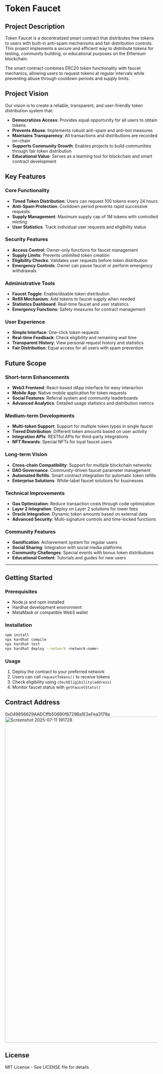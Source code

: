 # Token Faucet

## Project Description

Token Faucet is a decentralized smart contract that distributes free tokens to users with built-in anti-spam mechanisms and fair distribution controls. This project implements a secure and efficient way to distribute tokens for testing, community building, or educational purposes on the Ethereum blockchain.

The smart contract combines ERC20 token functionality with faucet mechanics, allowing users to request tokens at regular intervals while preventing abuse through cooldown periods and supply limits.

## Project Vision

Our vision is to create a reliable, transparent, and user-friendly token distribution system that:

- **Democratizes Access**: Provides equal opportunity for all users to obtain tokens
- **Prevents Abuse**: Implements robust anti-spam and anti-bot measures
- **Maintains Transparency**: All transactions and distributions are recorded on-chain
- **Supports Community Growth**: Enables projects to build communities through fair token distribution
- **Educational Value**: Serves as a learning tool for blockchain and smart contract development

## Key Features

### Core Functionality
- **Timed Token Distribution**: Users can request 100 tokens every 24 hours
- **Anti-Spam Protection**: Cooldown period prevents rapid successive requests
- **Supply Management**: Maximum supply cap of 1M tokens with controlled minting
- **User Statistics**: Track individual user requests and eligibility status

### Security Features
- **Access Control**: Owner-only functions for faucet management
- **Supply Limits**: Prevents unlimited token creation
- **Eligibility Checks**: Validates user requests before token distribution
- **Emergency Controls**: Owner can pause faucet or perform emergency withdrawals

### Administrative Tools
- **Faucet Toggle**: Enable/disable token distribution
- **Refill Mechanism**: Add tokens to faucet supply when needed
- **Statistics Dashboard**: Real-time faucet and user statistics
- **Emergency Functions**: Safety measures for contract management

### User Experience
- **Simple Interface**: One-click token requests
- **Real-time Feedback**: Check eligibility and remaining wait time
- **Transparent History**: View personal request history and statistics
- **Fair Distribution**: Equal access for all users with spam prevention

## Future Scope

### Short-term Enhancements
- **Web3 Frontend**: React-based dApp interface for easy interaction
- **Mobile App**: Native mobile application for token requests
- **Social Features**: Referral system and community leaderboards
- **Advanced Analytics**: Detailed usage statistics and distribution metrics

### Medium-term Developments
- **Multi-token Support**: Support for multiple token types in single faucet
- **Tiered Distribution**: Different token amounts based on user activity
- **Integration APIs**: RESTful APIs for third-party integrations
- **NFT Rewards**: Special NFTs for loyal faucet users

### Long-term Vision
- **Cross-chain Compatibility**: Support for multiple blockchain networks
- **DAO Governance**: Community-driven faucet parameter management
- **Automated Refills**: Smart contract integration for automatic token refills
- **Enterprise Solutions**: White-label faucet solutions for businesses

### Technical Improvements
- **Gas Optimization**: Reduce transaction costs through code optimization
- **Layer 2 Integration**: Deploy on Layer 2 solutions for lower fees
- **Oracle Integration**: Dynamic token amounts based on external data
- **Advanced Security**: Multi-signature controls and time-locked functions

### Community Features
- **Gamification**: Achievement system for regular users
- **Social Sharing**: Integration with social media platforms
- **Community Challenges**: Special events with bonus token distributions
- **Educational Content**: Tutorials and guides for new users

---

## Getting Started

### Prerequisites
- Node.js and npm installed
- Hardhat development environment
- MetaMask or compatible Web3 wallet

### Installation
```bash
npm install
npx hardhat compile
npx hardhat test
npx hardhat deploy --network <network-name>
```

### Usage
1. Deploy the contract to your preferred network
2. Users can call `requestTokens()` to receive tokens
3. Check eligibility using `checkEligibility(address)`
4. Monitor faucet status with `getFaucetStats()`

## Contract Address
0x049856629AADCffb506B0f8729Ba1E2eFea3179a
<img width="1882" height="1073" alt="Screenshot 2025-07-11 191728" src="https://github.com/user-attachments/assets/5200a319-3da4-4e75-9a7c-543c57473d9d" />


## License
MIT License - See LICENSE file for details
